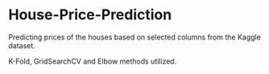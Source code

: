 # House-Price-Prediction
Predicting prices of the houses based on selected columns from the Kaggle dataset.

K-Fold, GridSearchCV and Elbow methods utilized.
